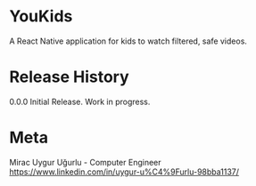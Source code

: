 # YouKids
A React Native application for kids to watch filtered, safe videos.

# Release History

0.0.0 Initial Release. Work in progress.

# Meta

Mirac Uygur Uğurlu - Computer Engineer
https://www.linkedin.com/in/uygur-u%C4%9Furlu-98bba1137/
